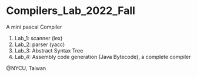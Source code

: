 # Compilers_Lab_2022_Fall
A mini pascal Compiler
1. Lab_1: scanner (lex)
2. Lab_2: parser (yacc)
3. Lab_3: Abstract Syntax Tree
4. Lab_4: Assembly code generation (Java Bytecode), a complete compiler 

@NYCU, Taiwan
